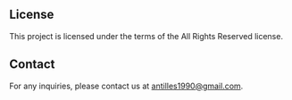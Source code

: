 ## License

This project is licensed under the terms of the All Rights Reserved license.

## Contact

For any inquiries, please contact us at <antilles1990@gmail.com>.
